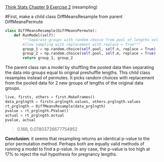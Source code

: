 [Think Stats Chapter 9 Exercise 2](http://greenteapress.com/thinkstats2/html/thinkstats2010.html#toc90) (resampling)

#First, make a child class DiffMeansResample from parent DiffMeansPermute

```python
class DiffMeansResample(DiffMeansPermute):
    def RunModel(self):
        """Seperate groups with random choice from pool of lengths self.n, self.m.
        Allow sampling with replacement with replace = True"""
        group_1 = np.random.choice(self.pool, self.n, replace = True)
        group_2 = np.random.choice(self.pool, self.m, replace = True)
        return group_1, group_2  
  ```
  
  The parent class ran a model by shuffling the pooled data then separating the data into groups equal to original preshuffle lengths. 
  This child class resamples instead of permutes. It picks random choices with replacement from the pooled data for 2 new groups of lengths of the original data groups. 

```python 
live, firsts, others = first.MakeFrames()
data_prglngth = firsts.prglngth.values, others.prglngth.values
rt_prglngth = DiffMeansResample(data_prglngth)
pvalue = rt_prglngth.PValue()
actual = rt_prglngth.actual
pvalue, actual
```
> 0.166, 0.07803726677754952

__Conclusion__: it seems that resampling returns an identical p-value to the prior permutation method. Perhaps both are equally valid methods of running a model to find a p-value. In any case, the p-value is too high at 17% to reject the null hypothesis for pregnancy lengths. 
